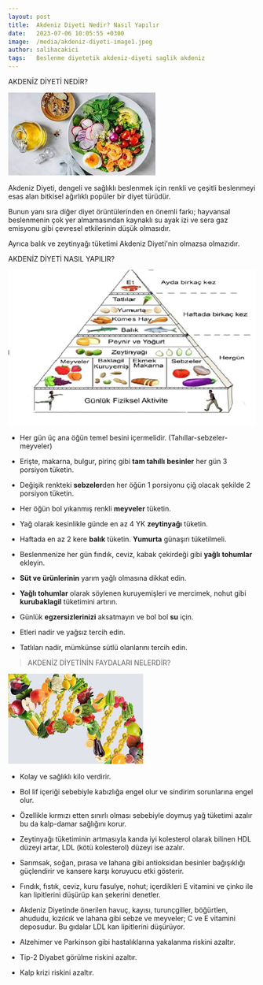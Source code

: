 ```yaml
---
layout: post
title:  Akdeniz Diyeti Nedir? Nasıl Yapılır
date:   2023-07-06 10:05:55 +0300
image:  /media/akdeniz-diyeti-image1.jpeg
author: salihacakici
tags:   Beslenme diyetetik akdeniz-diyeti saglik akdeniz
---
```

AKDENİZ DİYETİ NEDİR?

![](media/akdeniz-diyeti-image1.jpeg)

Akdeniz Diyeti, dengeli ve sağlıklı beslenmek için renkli ve çeşitli
beslenmeyi esas alan bitkisel ağırlıklı popüler bir diyet türüdür.

Bunun yanı sıra diğer diyet örüntülerinden en önemli farkı; hayvansal
beslenmenin çok yer almamasından kaynaklı su ayak izi ve sera gaz
emisyonu gibi çevresel etkilerinin düşük olmasıdır.

Ayrıca balık ve zeytinyağı tüketimi Akdeniz Diyeti'nin olmazsa
olmazıdır.

AKDENİZ DİYETİ NASIL YAPILIR?

  ![](media/akdeniz-diyeti-image2.png)
- Her gün üç ana öğün temel besini
    içermelidir. (Tahıllar-sebzeler-meyveler)

- Erişte, makarna, bulgur, pirinç gibi **tam tahıllı** **besinler**
    her gün 3 porsiyon tüketin.

- Değişik renkteki **sebzeler**den her öğün 1 porsiyonu çiğ olacak
    şekilde 2 porsiyon tüketin.

- Her öğün bol yıkanmış renkli **meyveler** tüketin.

- Yağ olarak kesinlikle günde en az 4 YK **zeytinyağı** tüketin.

- Haftada en az 2 kere **balık** tüketin. **Yumurta** günaşırı
    tüketilmeli.

- Beslenmenize her gün fındık, ceviz, kabak çekirdeği gibi **yağlı**
    **tohumlar** ekleyin.

- **Süt ve ürünlerinin** yarım yağlı olmasına dikkat edin.

- **Yağlı tohumlar** olarak söylenen kuruyemişleri ve mercimek, nohut
    gibi **kurubaklagil** tüketimini artırın.

- Günlük **egzersizlerinizi** aksatmayın ve bol bol **su** için.

- Etleri nadir ve yağsız tercih edin.

- Tatlıları nadir, mümkünse sütlü olanlarını tercih edin.

> AKDENİZ DİYETİNİN FAYDALARI NELERDİR?

![drawing](media/akdeniz-diyeti-image3.jpeg)
- Kolay ve sağlıklı kilo verdirir.

- Bol lif içeriği sebebiyle kabızlığa engel olur ve sindirim
    sorunlarına engel olur.

- Özellikle kırmızı etten sınırlı olması sebebiyle doymuş yağ tüketimi
    azalır bu da kalp-damar sağlığını korur.

- Zeytinyağı tüketiminin artmasıyla kanda iyi kolesterol olarak
    bilinen HDL düzeyi artar, LDL (kötü kolesterol) düzeyi ise azalır.

- Sarımsak, soğan, pırasa ve lahana gibi antioksidan besinler
    bağışıklığı güçlendirir ve kansere karşı koruyucu etki gösterir.

- Fındık, fıstık, ceviz, kuru fasulye, nohut; içerdikleri E vitamini
    ve çinko ile kan lipitlerini düşürüp kan şekerini denetler.

- Akdeniz Diyetinde önerilen havuç, kayısı, turunçgiller, böğürtlen,
    ahududu, kızılcık ve lahana gibi sebze ve meyveler; C ve E vitamini
    deposudur. Bu gıdalar LDL kan lipitlerini düşürüyor.

- Alzehimer ve Parkinson gibi hastalıklarına yakalanma riskini
    azaltır.

- Tip-2 Diyabet görülme riskini azaltır.

- Kalp krizi riskini azaltır.
